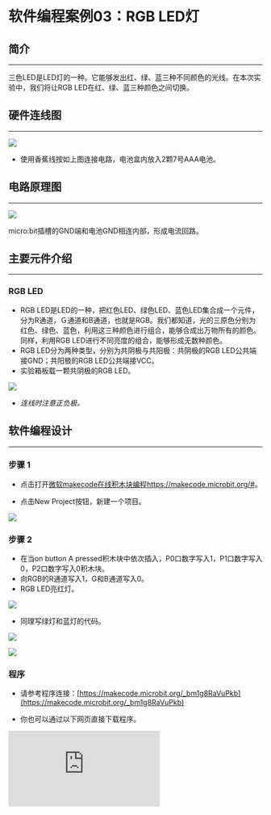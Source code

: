 ﻿# 软件编程案例03：RGB LED灯

## 简介 ##
---
三色LED是LED灯的一种。它能够发出红、绿、蓝三种不同颜色的光线。在本次实验中，我们将让RGB LED在红、绿、蓝三种颜色之间切换。

## 硬件连线图 ##
---
![](https://wiki-media-ef.oss-cn-hongkong.aliyuncs.com//images/Gca57tq.png)

- 使用香蕉线按如上图连接电路，电池盒内放入2颗7号AAA电池。

## 电路原理图 ##
---
![](https://wiki-media-ef.oss-cn-hongkong.aliyuncs.com//images/wnBLHqP.png)

micro:bit插槽的GND端和电池GND相连内部，形成电流回路。

## 主要元件介绍 ##
---
### RGB LED ###
- RGB LED是LED的一种，把红色LED、绿色LED、蓝色LED集合成一个元件，分为R通道，Ｇ通道和B通道，也就是RGB。我们都知道，光的三原色分别为红色、绿色、蓝色，利用这三种颜色进行组合，能够合成出万物所有的颜色。同样，利用RGB LED进行不同亮度的组合，能够形成无数种颜色。
- RGB LED分为两种类型，分别为共阴极与共阳极：共阴极的RGB LED公共端接GND；共阳极的RGB LED公共端接VCC。
- 实验箱板载一颗共阴极的RGB LED。

![](https://wiki-media-ef.oss-cn-hongkong.aliyuncs.com//images/KF4IVxu.jpg)

- *连线时注意正负极。*

## 软件编程设计
---
### 步骤 1

- 点击打开[微软makecode在线积木块编程https://makecode.microbit.org/#](https://makecode.microbit.org/#)。

- 点击New Project按钮，新建一个项目。

![](https://wiki-media-ef.oss-cn-hongkong.aliyuncs.com//images/t34k5Zb.png)

### 步骤 2

- 在当on button A pressed积木块中依次插入，P0口数字写入1，P1口数字写入0，P2口数字写入0积木块。
- 向RGB的R通道写入1，G和B通道写入0。
- RGB LED亮红灯。

![](https://wiki-media-ef.oss-cn-hongkong.aliyuncs.com//images/sB2lvoi.png)

- 同理写绿灯和蓝灯的代码。

![](https://wiki-media-ef.oss-cn-hongkong.aliyuncs.com//images/Rl1jlrI.png)

![](https://wiki-media-ef.oss-cn-hongkong.aliyuncs.com//images/JsaMcnR.png)


### 程序

- 请参考程序连接：[https://makecode.microbit.org/_bm1g8RaVuPkb](https://makecode.microbit.org/_bm1g8RaVuPkb)

- 你也可以通过以下网页直接下载程序。



<div
    style={{
        position: 'relative',
        paddingBottom: '60%',
        overflow: 'hidden',
    }}
>
    <iframe
        src="https://makecode.microbit.org/_bm1g8RaVuPkb"
        frameborder="0"
        sandbox="allow-popups allow-forms allow-scripts allow-same-origin"
        style={{
            position: 'absolute',
            width: '100%',
            height: '100%',
        }}
    />
</div>

## 结论
---
- 按下A按钮，亮红灯，按下B按钮，亮绿灯，按下C按钮，亮蓝灯。


## 思考
---
- 红色加蓝色是什么颜色，表现出来。

## 常见问题
---


## 相关阅读
---
